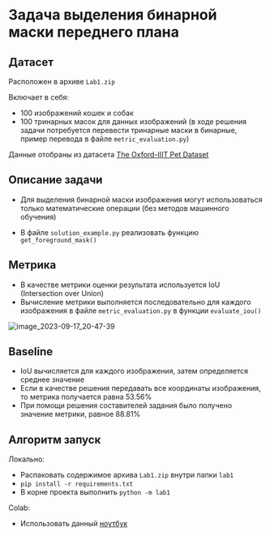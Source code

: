 #  Задача выделения бинарной маски переднего плана
## Датасет
Расположен в архиве `Lab1.zip`

Включает в себя:
* 100 изображений кошек и собак 
* 100 тринарных масок для данных изображений (в ходе решения задачи потребуется перевести тринарные маски в бинарные, пример перевода в файле `metric_evaluation.py`)

Данные отобраны из датасета [The Oxford-IIIT Pet Dataset](https://www.robots.ox.ac.uk/~vgg/data/pets/)

## Описание задачи
* Для выделения бинарной маски изображения могут использоваться только математические операции (без методов машинного обучения)

* В файле `solution_example.py` реализовать функцию `get_foreground_mask()`

## Метрика
* В качестве метрики оценки результата используется IoU (Intersection over Union)  
* Вычисление метрики выполняется последовательно для каждого изображения в файле `metric_evaluation.py` в функции `evaluate_iou()`

![image_2023-09-17_20-47-39](https://learnopencv.com/wp-content/uploads/2022/12/feature-image-iou-1-1024x292.jpg)


## Baseline
* IoU вычисляется для каждого изображения, затем определяется среднее значение
* Если в качестве решения передавать все координаты изображения, то метрика получается равна 53.56%
* При помощи решения составителей задания было получено значение метрики, равное 88.81%

## Алгоритм запуск
Локально:
  * Распаковать содержимое архива `Lab1.zip` внутри папки `lab1`
  * `pip install -r requirements.txt`
  * В корне проекта выполнить `python -m lab1`

Colab:
* Использовать данный [ноутбук](https://colab.research.google.com/drive/1_UEDcEHm3FgnuMdte1ll98bF5MBQ2sjI?usp=sharing)


